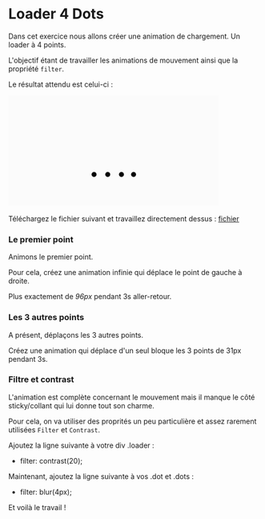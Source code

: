 # Loader 4 Dots

Dans cet exercice nous allons créer une animation de chargement. Un loader à 4 points.

L'objectif étant de travailler les animations de mouvement ainsi que la propriété `filter`.

Le résultat attendu est celui-ci : 

![CanIUse Transition](img/loader-dots.gif "Loader Dots")

Téléchargez le fichier suivant et travaillez directement dessus : [fichier](Loader-dot.html)


### Le premier point

Animons le premier point.

Pour cela, créez une animation infinie qui déplace le point de gauche à droite.

Plus exactement de *96px* pendant 3s aller-retour.

### Les 3 autres points

A présent, déplaçons les 3 autres points.

Créez une animation qui déplace d'un seul bloque les 3 points de 31px pendant 3s.

### Filtre et contrast

L'animation est complète concernant le mouvement mais il manque le côté sticky/collant qui lui donne tout son charme.

Pour cela, on va utiliser des proprités un peu particulière et assez rarement utilisées `Filter` et `Contrast`.

Ajoutez la ligne suivante à votre div .loader : 
- filter: contrast(20);

Maintenant, ajoutez la ligne suivante à vos .dot et .dots :
- filter: blur(4px);

Et voilà le travail !

 